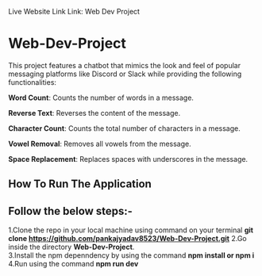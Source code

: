 Live Website Link
Link: Web Dev Project



# Web-Dev-Project

This project features a chatbot that mimics the look and feel of popular messaging platforms like Discord or Slack while providing the following functionalities:

**Word Count**: Counts the number of words in a message.

**Reverse Text**: Reverses the content of the message.

**Character Count**: Counts the total number of characters in a message.

**Vowel Removal**: Removes all vowels from the message.

**Space Replacement**: Replaces spaces with underscores in the message.

## **How To Run The Application**

## Follow the below steps:-

1.Clone the repo in your local machine using command on your terminal **git clone https://github.com/pankajyadav8523/Web-Dev-Project.git**
2.Go inside the directory **Web-Dev-Project**.  
3.Install the npm depenndency by using the command **npm install or npm i**  
4.Run using the command **npm run dev**
